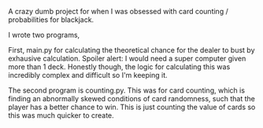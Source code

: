 A crazy dumb project for when I was obsessed with card counting / probabilities for blackjack.

I wrote two programs, 

First, main.py for calculating the theoretical chance for the dealer to bust by exhausive calculation.
Spoiler alert:
I would need a super computer given more than 1 deck.
Honestly though, the logic for calculating this was incredibly complex and difficult so I'm keeping it.

The second program is counting.py. This was for card counting, which is finding an abnormally skewed conditions of card randomness, such that the player has a better chance to win. This is just counting the value of cards so this was much quicker to create.
